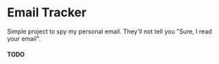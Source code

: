 Email Tracker
=============

Simple project to spy my personal email. They'll not tell you "Sure, I read your email".


#### TODO
